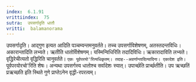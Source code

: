 ```yaml
---
index:  6.1.91
vrittiindex:  75
sutra:  उपसर्गादृति धातौ
vritti:  balamanorama 
---
```


उपसर्गादृति। आद्गुण इत्यत आदिति पञ्चम्यन्तमनुवर्तते। तच्च उपसर्गाविशेषणम्, अतस्तदन्तविधिः। अकारान्तादिति लभ्यते। ऋतीति धातोर्विशेषणम्। यस्मिन्विधिरिति तदादिविधिः। ऋकारादाविति लभ्यते। वृद्धिरेचीत्यतो वृद्धिरिति चानुवर्तते। `एकः पूर्वपरयो'रित्यधिकृतम्। तदाह--अवर्णान्तादित्यादिना। एकादेश इति। `पूर्वपरयोरचो'रिति शेषः। अन्यथा उपसर्गस्य धातोश्च सर्वादेशः स्यात्। उपार्च्छति प्रार्च्छतीति। उप ऋच्छतिं प्रऋच्छति इति स्थिते गुणे प्राप्तेऽनेन वृद्धी-रपरत्वम्।

